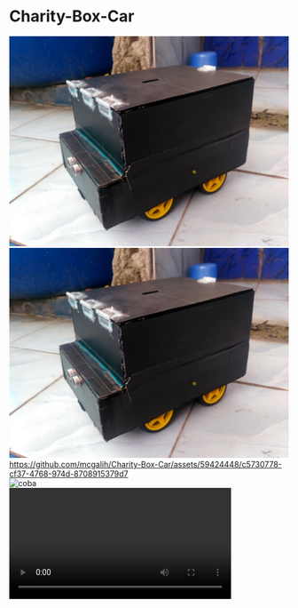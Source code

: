 # Charity-Box-Car

![device](res/img/device.jpg)<br>
<img src="res/img/device.jpg" title="device"><br>
https://github.com/mcgalih/Charity-Box-Car/assets/59424448/c5730778-cf37-4768-974d-8708915379d7 <br>
![coba](https://github.com/mcgalih/Charity-Box-Car/assets/59424448/c5730778-cf37-4768-974d-8708915379d7)<br>
<video src="res/vid/demo_1.mp4" title="demo" width="400"></video>